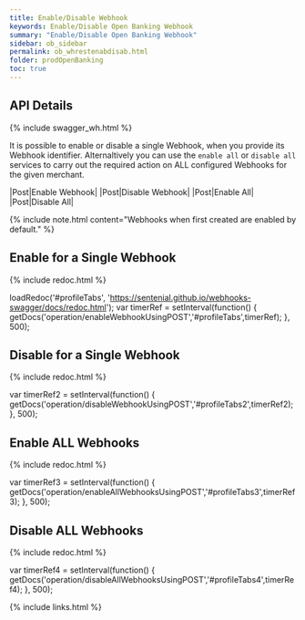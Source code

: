 ```yaml
---
title: Enable/Disable Webhook
keywords: Enable/Disable Open Banking Webhook
summary: "Enable/Disable Open Banking Webhook"
sidebar: ob_sidebar
permalink: ob_whrestenabdisab.html
folder: prodOpenBanking
toc: true
---
```


## API Details 

{% include swagger_wh.html %}

It is possible to enable or disable a single Webhook, when you provide its Webhook identifier. 
Alternaltively you can use the `enable all` or `disable all` services to carry out the required action on ALL configured Webhooks for the given merchant.

|<span class="label label-info">Post</span>|Enable Webhook|
|<span class="label label-info">Post</span>|Disable Webhook|
|<span class="label label-info">Post</span>|Enable All|
|<span class="label label-info">Post</span>|Disable All|




{% include note.html content="Webhooks when first created are  enabled by default." %}

## Enable for a Single Webhook

<ul id="profileTabs" class="nav nav-tabs">
</ul>
  
{% include redoc.html %}
   
loadRedoc('#profileTabs', 'https://sentenial.github.io/webhooks-swagger/docs/redoc.html');
var timerRef = setInterval(function() { getDocs('operation/enableWebhookUsingPOST','#profileTabs',timerRef); }, 500);
</script>
</div>
</div>

## Disable for a Single Webhook

<ul id="profileTabs2" class="nav nav-tabs">
</ul>
  
{% include redoc.html %}
   
var timerRef2 = setInterval(function() { getDocs('operation/disableWebhookUsingPOST','#profileTabs2',timerRef2); }, 500);
</script>
</div>
</div>

## Enable ALL Webhooks

<ul id="profileTabs3" class="nav nav-tabs">
</ul>
  
{% include redoc.html %}
   
var timerRef3 = setInterval(function() { getDocs('operation/enableAllWebhooksUsingPOST','#profileTabs3',timerRef3); }, 500);
</script>
</div>
</div>

## Disable ALL Webhooks

<ul id="profileTabs4" class="nav nav-tabs">
</ul>
  
{% include redoc.html %}
   
var timerRef4 = setInterval(function() { getDocs('operation/disableAllWebhooksUsingPOST','#profileTabs4',timerRef4); }, 500);
</script>
</div>
</div>

{% include links.html %}
